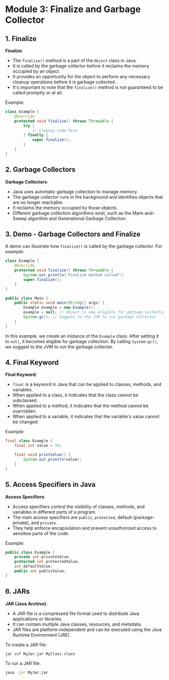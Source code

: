 # Module 3: Finalize and Garbage Collector

## 1. Finalize

**Finalize**:
- The `finalize()` method is a part of the `Object` class in Java.
- It is called by the garbage collector before it reclaims the memory occupied by an object.
- It provides an opportunity for the object to perform any necessary cleanup operations before it is garbage collected.
- It's important to note that the `finalize()` method is not guaranteed to be called promptly or at all.

Example:
```java
class Example {
    @Override
    protected void finalize() throws Throwable {
        try {
            // Cleanup code here
        } finally {
            super.finalize();
        }
    }
}
```

## 2. Garbage Collectors

**Garbage Collectors**:
- Java uses automatic garbage collection to manage memory.
- The garbage collector runs in the background and identifies objects that are no longer reachable.
- It reclaims the memory occupied by those objects.
- Different garbage collection algorithms exist, such as the Mark-and-Sweep algorithm and Generational Garbage Collection.

## 3. Demo - Garbage Collectors and Finalize

A demo can illustrate how `finalize()` is called by the garbage collector. For example:

```java
class Example {
    @Override
    protected void finalize() throws Throwable {
        System.out.println("Finalize method called");
        super.finalize();
    }
}

public class Main {
    public static void main(String[] args) {
        Example example = new Example();
        example = null; // Object is now eligible for garbage collection
        System.gc(); // Suggest to the JVM to run garbage collector
    }
}
```

In this example, we create an instance of the `Example` class. After setting it to `null`, it becomes eligible for garbage collection. By calling `System.gc()`, we suggest to the JVM to run the garbage collector.

## 4. Final Keyword

**Final Keyword**:
- `final` is a keyword in Java that can be applied to classes, methods, and variables.
- When applied to a class, it indicates that the class cannot be subclassed.
- When applied to a method, it indicates that the method cannot be overridden.
- When applied to a variable, it indicates that the variable's value cannot be changed.

Example:
```java
final class Example {
    final int value = 10;

    final void printValue() {
        System.out.println(value);
    }
}
```

## 5. Access Specifiers in Java

**Access Specifiers**:
- Access specifiers control the visibility of classes, methods, and variables in different parts of a program.
- The main access specifiers are `public`, `protected`, default (package-private), and `private`.
- They help enforce encapsulation and prevent unauthorized access to sensitive parts of the code.

Example:
```java
public class Example {
    private int privateValue;
    protected int protectedValue;
    int defaultValue;
    public int publicValue;
}
```

## 6. JARs

**JAR (Java Archive)**:
- A JAR file is a compressed file format used to distribute Java applications or libraries.
- It can contain multiple Java classes, resources, and metadata.
- JAR files are platform-independent and can be executed using the Java Runtime Environment (JRE).

To create a JAR file:
```bash
jar cvf MyJar.jar MyClass.class
```

To run a JAR file:
```bash
java -jar MyJar.jar
```